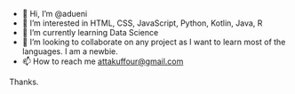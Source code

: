 - 👋 Hi, I’m @adueni
- 👀 I’m interested in HTML, CSS, JavaScript, Python, Kotlin, Java, R
- 🌱 I’m currently learning Data Science 
- 💞️ I’m looking to collaborate on any project as I want to learn most of the languages. I am a newbie.
- 📫 How to reach me 
attakuffour@gmail.com

Thanks.


<!---
adueni/adueni is a ✨ special ✨ repository because its `README.md` (this file) appears on your GitHub profile.
You can click the Preview link to take a look at your changes.
--->
